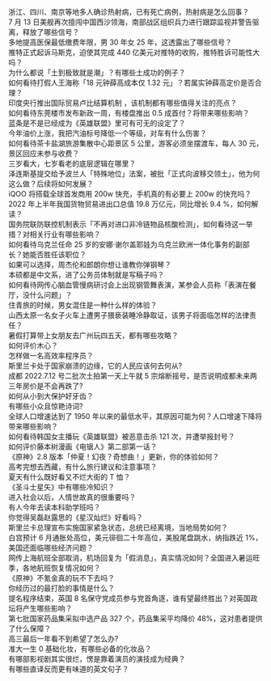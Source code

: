 浙江、四川、南京等地多人确诊热射病，已有死亡病例，热射病是怎么回事？  
7 月 13 日美舰再次擅闯中国西沙领海，南部战区组织兵力进行跟踪监视并警告驱离，释放了哪些信号？  
多地提高医保最低缴费年限，男 30 年女 25 年，这透露出了哪些信号？  
推特正式起诉马斯克，迫使其完成 440 亿美元对推特的收购，推特胜诉可能性大吗？  
为什么都说「土到极致就是潮」？有哪些土成功的例子？  
如何看待打假人王海称「18 元钟薛高成本仅 1.32 元」？若属实钟薛高定价是否合理？  
印度央行推出国际贸易卢比结算机制 ，该机制都有哪些值得关注的亮点？  
如何看待东莞楼市发布新政一周，有楼盘推出 0.5 成首付？将带来哪些影响？  
蓝条是不是已经成为《英雄联盟》里可有可无的设定了？  
今年油价上涨，我把汽油标号降低一个等级，对车有什么伤害？  
如何看待茶卡盐湖旅游集散中心距景区 5 公里，游客必须坐摆渡车，每人 30 元，景区回应未参与收费？  
三岁看大，七岁看老的底层逻辑在哪里？  
泽连斯基提交给予波兰人「特殊地位」法案，被批「正式向波移交领土」，他为何这么做？后续将如何发展？  
iQOO 将搭载全球首发商用 200w 快充，手机真的有必要上 200w 的快充吗？  
2022 年上半年我国货物贸易进出口总值 19.8 万亿元，同比增长 9.4 %，如何解读？  
国务院联防联控机制表示「不再对进口非冷链物品核酸检测」，如何看待这一举措？对相关行业有哪些影响？  
如何看待乌克兰任命 25 岁的安娜·谢尔盖耶娃为乌克兰欧洲一体化事务的副部长？她能否胜任该职位？  
如果可以选择，周杰伦和郎朗你想让谁教你弹钢琴？  
本硕都是中文系，进了公务员体制就是写稿子吗？  
如何看待网传心脑血管慢病研讨会上出现钢管舞表演，某参会人员称「表演在餐厅，没什么问题」？  
住青旅的时候，男女混住是一种什么样的体验？  
山西太原一名女子火车上遭男子猥亵装睡冷静取证，该男子将面临怎样的法律责任？  
暑假打算带上女朋友去广州玩四五天，都有哪些攻略？  
如何评价木心？  
怎样做一名高效率程序员？  
斯里兰卡处于国家崩溃的边缘，它的人民应该何去何从?  
成都 2022.7.12 号二批次土拍第一天上午就 5 宗熔断摇号，是否说明成都未来两三年房价是不会再跌了?  
如何从小到大保护好牙齿？  
有哪些小众且惊艳诗词?  
全球人口增速达到了 1950 年以来的最低水平，其原因可能为何？人口增速下降将带来哪些影响？  
如何看待韩国女主播玩《英雄联盟》被恶意击杀 121 次，并遭举报封号？  
如何评价藤本树漫画《电锯人》第二部第一话？  
《原神》2.8 版本「仲夏！幻夜？奇想曲！」更新，你的体验如何？  
高考完想去西藏，有什么旅行建议和注意事项？  
夏天有什么既好看又不烂大街的 T 恤？  
《圣斗士星矢》中有哪些冷知识？  
进入社会以后，人情世故真的很重要吗？  
有人今年去读本科助学班吗？  
你觉得吴磊赵露思的《星汉灿烂》好看吗？  
斯里兰卡总理宣布实施国家紧急状态，总统已经离境，当地局势如何？  
白宫预计 6 月通胀处高位，美元徘徊二十年高位，美股尾盘跳水，纳指跌近 1%，美国还面临哪些经济问题？  
网传上海航班全部取消，机场回复为「假消息」，真实情况如何？全国进入暑运旺季，各地航班恢复情况如何？  
《原神》不氪金真的玩不下去吗？  
你经历过的最打脸的事情是什么？  
提名程序结束，英国 8 名保守党成员参与党首角逐，谁有望最终胜出？对英国政坛将产生哪些影响？  
第七批国家药品集采拟中选产品 327 个，药品集采平均降价 48%，这对患者提供了什么保障？  
高三最后一年看不到希望了怎么办?  
准大一生 0 基础化妆，有哪些必备的化妆品？  
有哪部影视剧其实很烂，愣是靠着演员的演技成为经典？  
有哪些直译反而更有味道的英文句子？  
